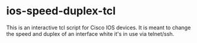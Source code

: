 # ios-speed-duplex-tcl

This is an interactive tcl script for Cisco IOS devices. It is meant to change the speed and duplex of an interface white it's in use via telnet/ssh.
